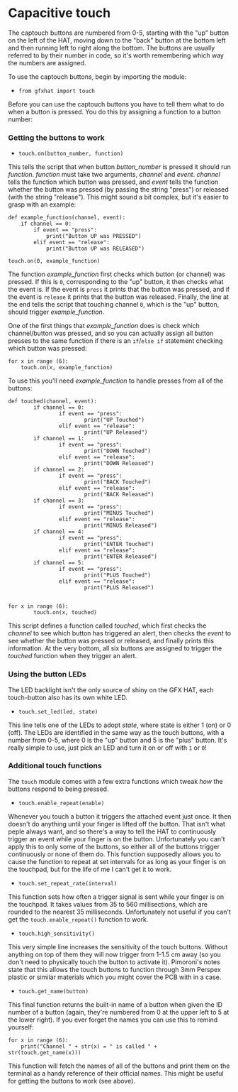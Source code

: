 

# Capacitive touch

The captouch buttons are numbered from 0-5, starting with the "up" button on the left of the HAT, moving down to the "back" button at the bottom left and then running left to right along the bottom.  The buttons are usually referred to by their number in code, so it's worth remembering which way the numbers are assigned.

To use the captouch buttons, begin by importing the module:

* `from gfxhat import touch`

Before you can use the captouch buttons you have to tell them what to do when a button is pressed.  You do this by assigning a function to a button number:

### Getting the buttons to work

* `touch.on(button_number, function)`

This tells the script that when button _button_number_ is pressed it should run _function_. _function_ must take two arguments, _channel_ and _event_.  _channel_ tells the function which button was pressed, and _event_ tells the function whether the button was pressed (by passing the string "press") or released (with the string "release").  This might sound a bit complex, but it's easier to grasp with an example:

```
def example_function(channel, event):
    if channel == 0:
        if event == "press":
            print("Button UP was PRESSED")
        elif event == "release":
            print("Button UP was RELEASED")
    
touch.on(0, example_function)
```

The function _example_function_ first checks which button (or channel) was pressed.  If this is `0`, corresponding to the "up" button, it then checks what the event is.  If the event is `press` it prints that the button was pressed, and if the event is `release` it prints that the button was released.  Finally, the line at the end tells the script that touching channel `0`, which is the "up" button, should trigger _example_function_.

One of the first things that _example_function_ does is check which channel/button was pressed, and so you can actually assign all button presses to the same function if there is an `if`/`else if` statement checking which button was pressed:

```
for x in range (6):
    touch.on(x, example_function)
```

To use this you'll need _example_function_ to handle presses from all of the buttons:

```
def touched(channel, event):
        if channel == 0:
                if event == "press":
                        print("UP Touched")
                elif event == "release":
                        print("UP Released")
        if channel == 1:
                if event == "press":
                        print("DOWN Touched")
                elif event == "release":
                        print("DOWN Released")
        if channel == 2:
                if event == "press":
                        print("BACK Touched")
                elif event == "release":
                        print("BACK Released")
        if channel == 3:
                if event == "press":
                        print("MINUS Touched")
                elif event == "release":
                        print("MINUS Released")
        if channel == 4:
                if event == "press":
                        print("ENTER Touched")
                elif event == "release":
                        print("ENTER Released")
        if channel == 5:
                if event == "press":
                        print("PLUS Touched")
                elif event == "release":
                        print("PLUS Released")


for x in range (6):
        touch.on(x, touched)
```
This script defines a function called _touched_, which first checks the _channel_ to see which button has triggered an alert, then checks the _event_ to see whether the button was pressed or released, and finally prints this information.  At the very bottom, all six buttons are assigned to trigger the _touched_ function when they trigger an alert.

### Using the button LEDs

The LED backlight isn't the only source of shiny on the GFX HAT, each touch-button also has its own white LED.

* `touch.set_led(led, state)`

This line tells one of the LEDs to adopt _state_, where state is either 1 (on) or 0 (off).  The LEDs are identified in the same way as the touch buttons, with a number from 0-5, where 0 is the "up" button and 5 is the "plus" button.  It's really simple to use, just pick an LED and turn it on or off with `1` or `0`!

### Additional touch functions

The `touch` module comes with a few extra functions which tweak _how_ the buttons respond to being pressed.  

* `touch.enable_repeat(enable)`

Whenever you touch a button it triggers the attached event just once.  It then doesn't do anything until your finger is lifted off the button.  That isn't what peple always want, and so there's a way to tell the HAT to continuously trigger an event while your finger is on the button.  Unfortunately you can't apply this to only some of the buttons, so either all of the buttons trigger continuously or none of them do.  This function supposedly allows you to cause the function to repeat at set intervals for as long as your finger is on the touchpad, but for the life of me I can't get it to work.

* `touch.set_repeat_rate(interval)`

This function sets how often a trigger signal is sent while your finger is on the touchpad.  It takes values from 35 to 560 millisections, which are rounded to the nearest 35 milliseconds.  Unfortunately not useful if you can't get the `touch.enable_repeat()` function to work.

* `touch.high_sensitivity()`

This very simple line increases the sensitivity of the touch buttons.  Without anything on top of them they will now trigger from 1-1.5 cm away (so you don't need to physically touch the button to activate it).  Pimoroni's notes state that this allows the touch buttons to function through 3mm Perspex plastic or similar materials which you might cover the PCB with in a case.

* `touch.get_name(button)`

This final function returns the built-in name of a button when given the ID number of a button (again, they're numbered from 0 at the upper left to  5 at the lower right).  If you ever forget the names you can use this to remind yourself:

```
for x in range (6):
    print("Channel " + str(x) = " is called " + str(touch.get_name(x)))
```

This function will fetch the names of all of the buttons and print them on the terminal as a handy reference of their official names.  This might be useful for getting the buttons to work (see above).      
